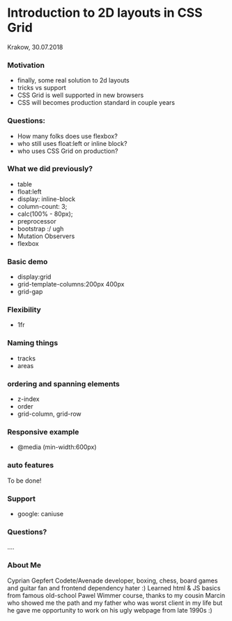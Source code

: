 Introduction to 2D layouts in CSS Grid
====

Krakow, 30.07.2018


### Motivation
* finally, some real solution to 2d layouts 
* tricks vs support
* CSS Grid is well supported in new browsers
* CSS will becomes production standard in couple years

### Questions:
* How many folks does use flexbox?
* who still uses float:left or inline block?
* who uses CSS Grid on production?

### What we did previously?
* table
* float:left 
* display: inline-block
* column-count: 3;
* calc(100% - 80px);
* preprocessor
* bootstrap :/ ugh
* Mutation Observers
* flexbox

### Basic demo
* display:grid
* grid-template-columns:200px 400px 
* grid-gap

### Flexibility
* 1fr

### Naming things
* tracks
* areas

### ordering and spanning elements
* z-index
* order
* grid-column, grid-row

### Responsive example
* @media (min-width:600px)

### auto features
To be done!

### Support
* google: caniuse 

### Questions?
....

### About Me
Cyprian Gepfert Codete/Avenade developer, boxing, chess, board games and guitar fan and frontend dependency hater :)
Learned html & JS basics from famous old-school Pawel Wimmer course, thanks to my cousin Marcin who showed me the path and my father who was worst client in my life but he gave me opportunity to work on his ugly webpage from late 1990s :)

